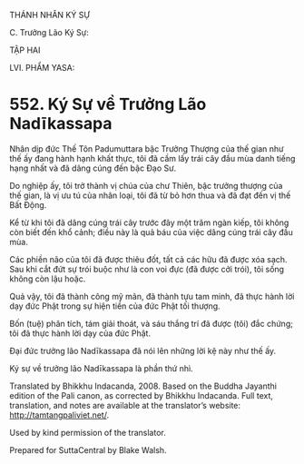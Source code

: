 THÁNH NHÂN KÝ SỰ

C. Trưởng Lão Ký Sự:

TẬP HAI

LVI. PHẨM YASA:

# 552\. Ký Sự về Trưởng Lão Nadīkassapa

Nhân dịp đức Thế Tôn Padumuttara bậc Trưởng Thượng của thế gian như thế ấy đang hành hạnh khất thực, tôi đã cầm lấy trái cây đầu mùa danh tiếng hạng nhất và đã dâng cúng đến bậc Đạo Sư.

Do nghiệp ấy, tôi trở thành vị chúa của chư Thiên, bậc trưởng thượng của thế gian, là vị ưu tú của nhân loại, tôi đã từ bỏ hơn thua và đã đạt đến vị thế Bất Động.

Kể từ khi tôi đã dâng cúng trái cây trước đây một trăm ngàn kiếp, tôi không còn biết đến khổ cảnh; điều này là quả báu của việc dâng cúng trái cây đầu mùa.

Các phiền não của tôi đã được thiêu đốt, tất cả các hữu đã được xóa sạch. Sau khi cắt đứt sự trói buộc như là con voi đực (đã được cởi trói), tôi sống không còn lậu hoặc.

Quả vậy, tôi đã thành công mỹ mãn, đã thành tựu tam minh, đã thực hành lời dạy đức Phật trong sự hiện tiền của đức Phật tối thượng.

Bốn (tuệ) phân tích, tám giải thoát, và sáu thắng trí đã được (tôi) đắc chứng; tôi đã thực hành lời dạy của đức Phật.

Đại đức trưởng lão Nadīkassapa đã nói lên những lời kệ này như thế ấy.

Ký sự về trưởng lão Nadīkassapa là phần thứ nhì.

Translated by Bhikkhu Indacanda, 2008. Based on the Buddha Jayanthi edition of the Pali canon, as corrected by Bhikkhu Indacanda. Full text, translation, and notes are available at the translator’s website: http://tamtangpaliviet.net/.

Used by kind permission of the translator.

Prepared for SuttaCentral by Blake Walsh.